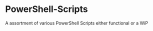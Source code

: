 PowerShell-Scripts
==================
A assortment of various PowerShell Scripts either functional or a WiP
